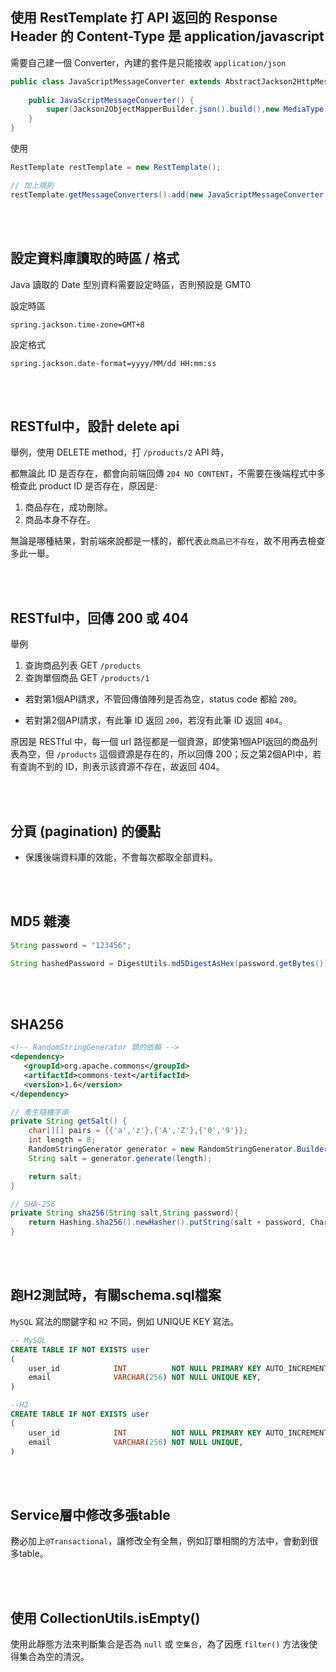 ## 使用 RestTemplate 打 API 返回的 Response Header 的 Content-Type 是 application/javascript


需要自己建一個 Converter，內建的套件是只能接收 `application/json`
```java
public class JavaScriptMessageConverter extends AbstractJackson2HttpMessageConverter {
    
    public JavaScriptMessageConverter() {
        super(Jackson2ObjectMapperBuilder.json().build(),new MediaType("application","javascript"));
    }
}
```
使用
```java
RestTemplate restTemplate = new RestTemplate();

// 加上規則
restTemplate.getMessageConverters().add(new JavaScriptMessageConverter());
```


<br/>

<br/>

## 設定資料庫讀取的時區 / 格式
Java 讀取的 Date 型別資料需要設定時區，否則預設是 GMT0

設定時區
```properties
spring.jackson.time-zone=GMT+8
```
設定格式
```properties
spring.jackson.date-format=yyyy/MM/dd HH:mm:ss
```

<br/>

<br/>

## RESTful中，設計 delete api

舉例，使用 DELETE method，打 `/products/2` API 時，

都無論此 ID 是否存在，都會向前端回傳 `204 NO CONTENT`，不需要在後端程式中多檢查此 product ID 是否存在，原因是: 

1. 商品存在，成功刪除。
2. 商品本身不存在。

無論是哪種結果，對前端來說都是一樣的，都代表`此商品已不存在`，故不用再去檢查多此一舉。


<br/>

<br/>

## RESTful中，回傳 200 或 404
舉例
1. 查詢商品列表 GET `/products`
2. 查詢單個商品 GET `/products/1`

* 若對第1個API請求，不管回傳值陣列是否為空，status code 都給 `200`。

* 若對第2個API請求，有此筆 ID 返回 `200`，若沒有此筆 ID 返回 `404`。

原因是 RESTful 中，每一個 url 路徑都是一個資源，即使第1個API返回的商品列表為空，但 `/products` 這個資源是存在的，所以回傳 200；反之第2個API中，若有查詢不到的 ID，則表示該資源不存在，故返回 404。

<br/>

<br/>

## 分頁 (pagination) 的優點
*  保護後端資料庫的效能，不會每次都取全部資料。

<br/>

<br/>

## MD5 雜湊
```java
String password = "123456";

String hashedPassword = DigestUtils.md5DigestAsHex(password.getBytes());
```

<br/>

<br/>

## SHA256
```xml
<!-- RandomStringGenerator 類的依賴 -->
<dependency>
   <groupId>org.apache.commons</groupId>
   <artifactId>commons-text</artifactId>
   <version>1.6</version>
</dependency>
```
```java
// 產生隨機字串
private String getSalt() {
    char[][] pairs = {{'a','z'},{'A','Z'},{'0','9'}};
    int length = 8;
    RandomStringGenerator generator = new RandomStringGenerator.Builder().withinRange(pairs).build();
    String salt = generator.generate(length);

    return salt;
}

// SHA-256
private String sha256(String salt,String password){
    return Hashing.sha256().newHasher().putString(salt + password, Charsets.UTF_8).hash().toString();
}
```

<br/>

<br/>


## 跑H2測試時，有關schema.sql檔案
`MySQL` 寫法的關鍵字和 `H2` 不同，例如 UNIQUE KEY 寫法。
```sql
-- MySQL
CREATE TABLE IF NOT EXISTS user
(
    user_id            INT          NOT NULL PRIMARY KEY AUTO_INCREMENT,
    email              VARCHAR(256) NOT NULL UNIQUE KEY,
)
```

```sql
--H2
CREATE TABLE IF NOT EXISTS user
(
    user_id            INT          NOT NULL PRIMARY KEY AUTO_INCREMENT,
    email              VARCHAR(256) NOT NULL UNIQUE,
)
```

<br/>

<br/>

## Service層中修改多張table
務必加上`@Transactional`，讓修改全有全無，例如訂單相關的方法中，會動到很多table。

<br/>

<br/>

## 使用 CollectionUtils.isEmpty()
使用此靜態方法來判斷集合是否為 `null` 或 `空集合`，為了因應 `filter()` 方法後使得集合為空的清況。

<br/>

<br/>